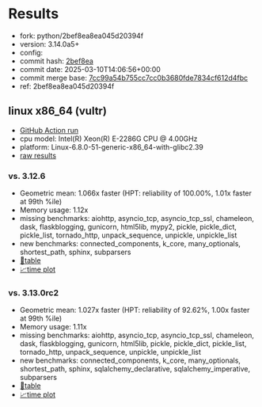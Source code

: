 # Results

- fork: python/2bef8ea8ea045d20394f
- version: 3.14.0a5+
- config: 
- commit hash: [2bef8ea](https://github.com/python/cpython/commit/2bef8ea)
- commit date: 2025-03-10T14:06:56+00:00
- commit merge base: [7cc99a54b755cc7cc0b3680fde7834cf612d4fbc](https://github.com/python/cpython/commit/7cc99a54b755cc7cc0b3680fde7834cf612d4fbc)
- ref: 2bef8ea8ea045d20394f

## linux x86_64 (vultr)

- [GitHub Action run](https://github.com/facebookexperimental/free-threading-benchmarking/actions/runs/13769442386)
- cpu model: Intel(R) Xeon(R) E-2286G CPU @ 4.00GHz
- platform: Linux-6.8.0-51-generic-x86_64-with-glibc2.39
- [raw results](bm-20250310-vultr-x86_64-python-2bef8ea8ea045d20394f-3.14.0a5%2B-2bef8ea.json)

### vs. 3.12.6

- Geometric mean: 1.066x faster (HPT: reliability of 100.00%, 1.01x faster at 99th %ile)
- Memory usage: 1.12x
- missing benchmarks: aiohttp, asyncio_tcp, asyncio_tcp_ssl, chameleon, dask, flaskblogging, gunicorn, html5lib, mypy2, pickle, pickle_dict, pickle_list, tornado_http, unpack_sequence, unpickle, unpickle_list
- new benchmarks: connected_components, k_core, many_optionals, shortest_path, sphinx, subparsers
- [📄table](bm-20250310-vultr-x86_64-python-2bef8ea8ea045d20394f-3.14.0a5%2B-2bef8ea-vs-3.12.6.md)
- [📈time plot](bm-20250310-vultr-x86_64-python-2bef8ea8ea045d20394f-3.14.0a5%2B-2bef8ea-vs-3.12.6.svg)

### vs. 3.13.0rc2

- Geometric mean: 1.027x faster (HPT: reliability of 92.62%, 1.00x faster at 99th %ile)
- Memory usage: 1.11x
- missing benchmarks: aiohttp, asyncio_tcp, asyncio_tcp_ssl, chameleon, dask, flaskblogging, gunicorn, html5lib, pickle, pickle_dict, pickle_list, tornado_http, unpack_sequence, unpickle, unpickle_list
- new benchmarks: connected_components, k_core, many_optionals, shortest_path, sphinx, sqlalchemy_declarative, sqlalchemy_imperative, subparsers
- [📄table](bm-20250310-vultr-x86_64-python-2bef8ea8ea045d20394f-3.14.0a5%2B-2bef8ea-vs-3.13.0rc2.md)
- [📈time plot](bm-20250310-vultr-x86_64-python-2bef8ea8ea045d20394f-3.14.0a5%2B-2bef8ea-vs-3.13.0rc2.svg)

